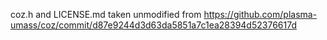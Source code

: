 coz.h and LICENSE.md taken unmodified from https://github.com/plasma-umass/coz/commit/d87e9244d3d63da5851a7c1ea28394d52376617d